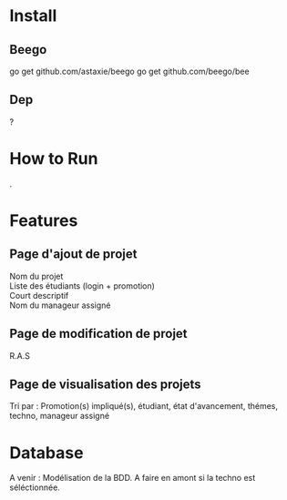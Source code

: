 # Install

## Beego

go get github.com/astaxie/beego
go get github.com/beego/bee

## Dep

?

# How to Run

.

# Features

## Page d'ajout de projet

Nom du projet  
Liste des étudiants (login + promotion)  
Court descriptif  
Nom du manageur assigné  

## Page de modification de projet

R.A.S

## Page de visualisation des projets

Tri par : Promotion(s) impliqué(s), étudiant, état d'avancement, thémes, techno, manageur assigné


# Database

A venir : Modélisation de la BDD. A faire en amont si la techno est séléctionnée.
